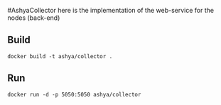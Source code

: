 #AshyaCollector 
here is the implementation of the web-service for the nodes (back-end)

## Build

```
docker build -t ashya/collector . 
```

## Run

```
docker run -d -p 5050:5050 ashya/collector
```
